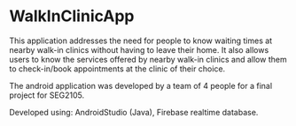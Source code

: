 # WalkInClinicApp

This application addresses the need for people to know waiting times at nearby walk-in clinics
without having to leave their home. It also allows users to know the services offered by nearby
walk-in clinics and allow them to check-in/book appointments at the clinic of their choice.

The android application was developed by a team of 4 people for a final project for SEG2105.

Developed using: AndroidStudio (Java), Firebase realtime database.
